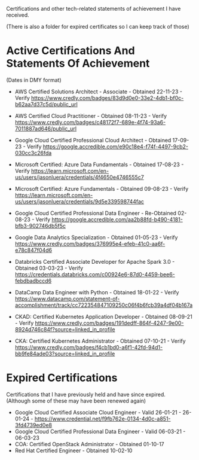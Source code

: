 Certifications and other tech-related statements of achievement I have received. <br>

(There is also a folder for expired certificates so I can keep track of those)

# Active Certifications And Statements Of Achievement 
(Dates in DMY format)
* AWS Certified Solutions Architect - Associate - Obtained 22-11-23 - Verify https://www.credly.com/badges/83d9d0e0-33e2-4db1-bf0c-b62aa7d37c5d/public_url
  
* AWS Certified Cloud Practitioner - Obtained 08-11-23 - Verify https://www.credly.com/badges/c48172f7-689e-4f74-93a6-7011887ad646/public_url
  
* Google Cloud Certified Professional Cloud Architect - Obtained 17-09-23 -  Verify https://google.accredible.com/e90c18e4-f74f-4497-9cb2-030cc3c26fda
  
* Microsoft Certified: Azure Data Fundamentals - Obtained 17-08-23 - Verify https://learn.microsoft.com/en-us/users/jasonluera/credentials/4f4650e4746555c7

* Microsoft Certified: Azure Fundamentals - Obtained 09-08-23 - Verify https://learn.microsoft.com/en-us/users/jasonluera/credentials/9d5e339598744fac

* Google Cloud Certified Professional Data Engineer - Re-Obtained 02-08-23 - Verify https://google.accredible.com/aa2b88fd-b490-4181-bfb3-902746db5f5c

* Google Data Analytics Specialization - Obtained 01-05-23 - Verify https://www.credly.com/badges/376995e4-efeb-41c0-aa6f-e78c847f04d6

* Databricks Certified Associate Developer for Apache Spark 3.0 - Obtained 03-03-23 - Verify https://credentials.databricks.com/c00924e6-87d0-4459-bee6-febdbadbccd6

* DataCamp Data Engineer with Python - Obtained 18-01-22 - Verify https://www.datacamp.com/statement-of-accomplishment/track/cc722354847109250c06f4b6fcb39a4df04b167a

* CKAD: Certified Kubernetes Application Developer - Obtained 08-09-21 - Verify https://www.credly.com/badges/191dedff-864f-4247-9e00-8924d746c84f?source=linked_in_profile
  
* CKA: Certified Kubernetes Administrator - Obtained 07-10-21 - Verify https://www.credly.com/badges/f4cb1bd0-a6f1-42fd-94d1-bb9fe84ade03?source=linked_in_profile


# Expired Certifications
Certifications that I have previously held and have since expired. <br>
(Although some of these may have been renewed again)

* Google Cloud Certified Associate Cloud Engineer  - Valid 26-01-21 - 26-01-24 - https://www.credential.net/f9fb762e-0134-4d0c-a851-3fd4739ed0e8
* Google Cloud Certified Professional Data Engineer - Valid 06-03-21 - 06-03-23
* COA: Certified OpenStack Administrator - Obtained 01-10-17
* Red Hat Certified Engineer - Obtained 10-02-10
